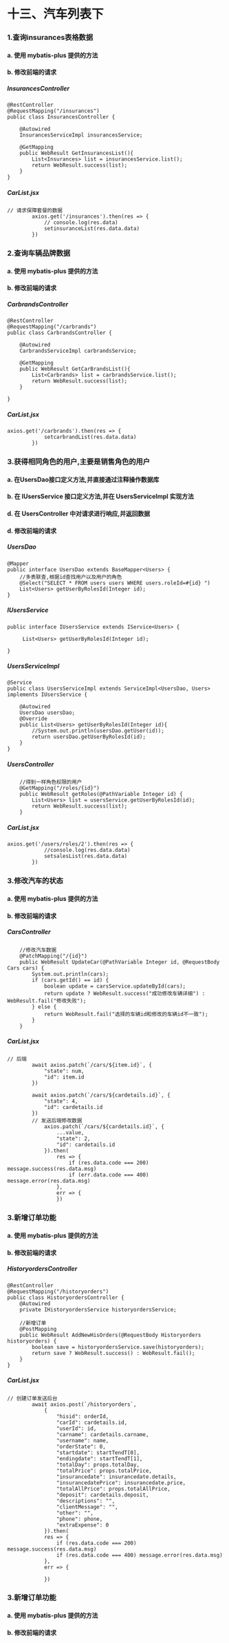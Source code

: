 # 十三、汽车列表下

### 1.查询insurances表格数据

#### a. 使用 mybatis-plus 提供的方法

#### b. 修改前端的请求

##### InsurancesController

```
@RestController
@RequestMapping("/insurances")
public class InsurancesController {

    @Autowired
    InsurancesServiceImpl insurancesService;

    @GetMapping
    public WebResult GetInsurancesList(){
        List<Insurances> list = insurancesService.list();
        return WebResult.success(list);
    }
}
```

##### CarList.jsx

```
// 请求保障套餐的数据
        axios.get('/insurances').then(res => {
            // console.log(res.data)
            setinsuranceList(res.data.data)
        })
```

### 2.查询车辆品牌数据

#### a. 使用 mybatis-plus 提供的方法

#### b. 修改前端的请求

##### CarbrandsController

```
@RestController
@RequestMapping("/carbrands")
public class CarbrandsController {

    @Autowired
    CarbrandsServiceImpl carbrandsService;

    @GetMapping
    public WebResult GetCarBrandsList(){
        List<Carbrands> list = carbrandsService.list();
        return WebResult.success(list);
    }

}
```

##### CarList.jsx

```
axios.get('/carbrands').then(res => {
            setcarbrandList(res.data.data)
        })
```

### 3.获得相同角色的用户,主要是销售角色的用户

#### a. 在UsersDao接口定义方法,并直接通过注释操作数据库

#### b. 在 IUsersService 接口定义方法,并在 UsersServiceImpl 实现方法

#### d. 在 UsersController 中对请求进行响应,并返回数据

#### d. 修改前端的请求

##### UsersDao

```
@Mapper
public interface UsersDao extends BaseMapper<Users> {
    //多表联查,根据id查找用户以及用户的角色
    @Select("SELECT * FROM users users WHERE users.roleId=#{id} ")
    List<Users> getUserByRolesId(Integer id);
}
```

##### IUsersService

```
public interface IUsersService extends IService<Users> {

     List<Users> getUserByRolesId(Integer id);

}
```

##### UsersServiceImpl

```
@Service
public class UsersServiceImpl extends ServiceImpl<UsersDao, Users> implements IUsersService {

    @Autowired
    UsersDao usersDao;
    @Override
    public List<Users> getUserByRolesId(Integer id){
        //System.out.println(usersDao.getUser(id));
        return usersDao.getUserByRolesId(id);
    }
}
```

##### UsersController

```
    //得到一样角色权限的用户
    @GetMapping("/roles/{id}")
    public WebResult getRoles(@PathVariable Integer id) {
        List<Users> list = usersService.getUserByRolesId(id);
        return WebResult.success(list);
    }
```

##### CarList.jsx

```
axios.get('/users/roles/2').then(res => {
            //console.log(res.data.data)
            setsalesList(res.data.data)
        })
```

### 3.修改汽车的状态

#### a. 使用 mybatis-plus 提供的方法

#### b. 修改前端的请求

##### CarsController

```
    //修改汽车数据
    @PatchMapping("/{id}")
    public WebResult UpdateCar(@PathVariable Integer id, @RequestBody Cars cars) {
        System.out.println(cars);
        if (cars.getId() == id) {
            boolean update = carsService.updateById(cars);
            return update ? WebResult.success("成功修改车辆详细") : WebResult.fail("修改失败");
        } else {
            return WebResult.fail("选择的车辆id和修改的车辆id不一致");
        }
    }
```

##### CarList.jsx

```
// 后端
        await axios.patch(`/cars/${item.id}`, {
            "state": num,
            "id": item.id
        })
        
        await axios.patch(`/cars/${cardetails.id}`, {
            "state": 4,
            "id": cardetails.id
        })
        // 发送后端修改数据
            axios.patch(`/cars/${cardetails.id}`, {
                ...value,
                "state": 2,
                "id": cardetails.id
            }).then(
                res => {
                    if (res.data.code === 200) message.success(res.data.msg)
                    if (err.data.code === 400) message.error(res.data.msg)
                },
                err => {
                })
```

### 3.新增订单功能

#### a. 使用 mybatis-plus 提供的方法

#### b. 修改前端的请求

##### HistoryordersController

```
@RestController
@RequestMapping("/historyorders")
public class HistoryordersController {
    @Autowired
    private IHistoryordersService historyordersService;

    //新增订单
    @PostMapping
    public WebResult AddNewHisOrders(@RequestBody Historyorders historyorders) {
        boolean save = historyordersService.save(historyorders);
        return save ? WebResult.success() : WebResult.fail();
    }
}
```

##### CarList.jsx

```
// 创建订单发送后台
        await axios.post(`/historyorders`,
            {
                "hisid": orderId,
                "carId": cardetails.id,
                "userId": id,
                "carname": cardetails.carname,
                "username": name,
                "orderState": 0,
                "startdate": startTendT[0],
                "endingdate": startTendT[1],
                "totalDay": props.totalDay,
                "totalPrice": props.totalPrice,
                "insurancedate": insurancedate.details,
                "insurancedatePrice": insurancedate.price,
                "totalAllPrice": props.totalAllPrice,
                "deposit": cardetails.deposit,
                "descriptions": "",
                "clientMessage": "",
                "other": "",
                "phone": phone,
                "extraExpense": 0
            }).then(
            res => {
                if (res.data.code === 200) message.success(res.data.msg)
                if (res.data.code === 400) message.error(res.data.msg)
            },
            err => {

            })
```

### 3.新增订单功能

#### a. 使用 mybatis-plus 提供的方法

#### b. 修改前端的请求